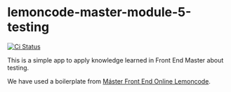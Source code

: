 # lemoncode-master-module-5-testing

[![Ci Status](https://github.com/Alienah/lemoncode-master-module-5-testing/workflows/ci/badge.svg)](https://github.com/Alienah/lemoncode-master-module-5-testing/actions)

This is a simple app to apply knowledge learned in Front End Master about testing.

We have used a boilerplate from [Máster Front End Online Lemoncode](https://lemoncode.net/master-frontend#inicio-banner).

